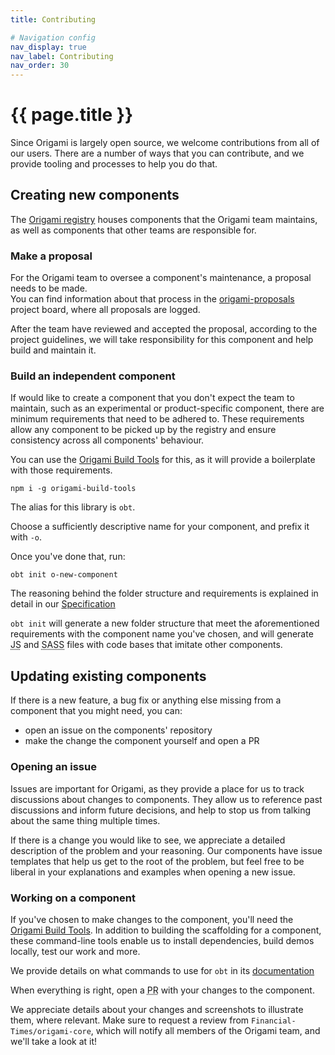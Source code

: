 ```yaml
---
title: Contributing

# Navigation config
nav_display: true
nav_label: Contributing
nav_order: 30
---
```


# {{ page.title }}

Since Origami is largely open source, we welcome contributions from all of our users. There are a number of ways that you can contribute, and we provide tooling and processes to help you do that.

## Creating new components

The <a href="https://registry.origami.ft.com/components/"   >Origami registry</a> houses components that the Origami team maintains, as well as components that other teams are responsible for.

### Make a proposal
For the Origami team to oversee a component's maintenance, a proposal needs to be made.  
You can find information about that process in the <a href="https://github.com/Financial-Times/origami-proposals/blob/master/.github/CONTRIBUTING.md"   >origami-proposals</a> project board, where all proposals are logged.

After the team have reviewed and accepted the proposal, according to the project guidelines, we will take responsibility for this component and help build and maintain it.

### Build an independent component
If would like to create a component that you don't expect the team to maintain, such as an experimental or product-specific component, there are minimum requirements that need to be adhered to. These requirements allow any component to be picked up by the registry and ensure consistency across all components' behaviour.

You can use the <a href="https://www.npmjs.com/package/origami-build-tools"   >Origami Build Tools</a> for this, as it will provide a boilerplate with those requirements.

```
npm i -g origami-build-tools
```
The alias for this library is `obt`.

Choose a sufficiently descriptive name for your component, and prefix it with `-o`.

Once you've done that, run:

```
obt init o-new-component
```
<aside>The reasoning behind the folder structure and requirements is explained in detail in our <a href="/spec/v1/components" class="o-typography-link">Specification</a></aside>

`obt init` will generate a new folder structure that meet the aforementioned requirements with the component name you've chosen, and will generate <abbr title="JavaScript">JS</abbr> and <abbr title="Syntactically Awesome Stylesheets">SASS</abbr> files with code bases that imitate other components.


## Updating existing components

If there is a new feature, a bug fix or anything else missing from a component that you might need, you can:

- open an issue on the components' repository
- make the change the component yourself and open a PR

### Opening an issue

Issues are important for Origami, as they provide a place for us to track discussions about changes to components. They allow us to reference past discussions and inform future decisions, and help to stop us from talking about the same thing multiple times.

If there is a change you would like to see, we appreciate a detailed description of the problem and your reasoning. Our components have issue templates that help us get to the root of the problem, but feel free to be liberal in your explanations and examples when opening a new issue.

### Working on a component

If you've chosen to make changes to the component, you'll need the [Origami Build Tools](#build-an-independent-component). In addition to building the scaffolding for a component, these command-line tools enable us to install dependencies, build demos locally, test our work and more.

We provide details on what commands to use for `obt` in its <a href="https://github.com/Financial-Times/origami-build-tools#readme"   >documentation</a>

When everything is right, open a <abbr title="Pull request">PR</abbr> with your changes to the component.

We appreciate details about your changes and screenshots to illustrate them, where relevant. Make sure to request a review from `Financial-Times/origami-core`, which will notify all members of the Origami team, and we'll take a look at it!

